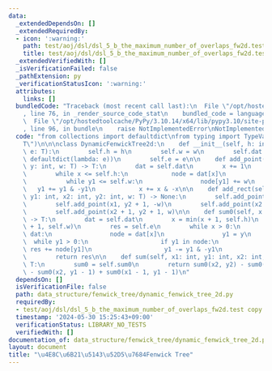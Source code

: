 ```yaml
---
data:
  _extendedDependsOn: []
  _extendedRequiredBy:
  - icon: ':warning:'
    path: test/aoj/dsl/dsl_5_b_the_maximum_number_of_overlaps_fw2d.test copy.py
    title: test/aoj/dsl/dsl_5_b_the_maximum_number_of_overlaps_fw2d.test copy.py
  _extendedVerifiedWith: []
  _isVerificationFailed: false
  _pathExtension: py
  _verificationStatusIcon: ':warning:'
  attributes:
    links: []
  bundledCode: "Traceback (most recent call last):\n  File \"/opt/hostedtoolcache/PyPy/3.10.14/x64/lib/pypy3.10/site-packages/onlinejudge_verify/documentation/build.py\"\
    , line 76, in _render_source_code_stat\n    bundled_code = language.bundle(\n\
    \  File \"/opt/hostedtoolcache/PyPy/3.10.14/x64/lib/pypy3.10/site-packages/onlinejudge_verify/languages/python.py\"\
    , line 96, in bundle\n    raise NotImplementedError\nNotImplementedError\n"
  code: "from collections import defaultdict\nfrom typing import TypeVar\n\nT = TypeVar(\"\
    T\")\n\n\nclass DynamicFenwickTree2d:\n    def __init__(self, h: int, w: int,\
    \ e: T):\n        self.h = h\n        self.w = w\n        self.dat = defaultdict(lambda:\
    \ defaultdict(lambda: e))\n        self.e = e\n\n    def add_point(self, x: int,\
    \ y: int, w: T) -> T:\n        dat = self.dat\n        x += 1\n        y += 1\n\
    \        while x <= self.h:\n            node = dat[x]\n            y1 = y\n \
    \           while y1 <= self.w:\n                node[y1] += w\n             \
    \   y1 += y1 & -y1\n            x += x & -x\n\n    def add_rect(self, x1: int,\
    \ y1: int, x2: int, y2: int, w: T) -> None:\n        self.add_point(x1, y1, w)\n\
    \        self.add_point(x1, y2 + 1, -w)\n        self.add_point(x2 + 1, y1, -w)\n\
    \        self.add_point(x2 + 1, y2 + 1, w)\n\n    def sum0(self, x: int, y: int)\
    \ -> T:\n        dat = self.dat\n        x = min(x + 1, self.h)\n        y = min(y\
    \ + 1, self.w)\n        res = self.e\n        while x > 0:\n            if x in\
    \ dat:\n                node = dat[x]\n                y1 = y\n              \
    \  while y1 > 0:\n                    if y1 in node:\n                       \
    \ res += node[y1]\n                    y1 -= y1 & -y1\n            x -= x & -x\n\
    \        return res\n\n    def sum(self, x1: int, y1: int, x2: int, y2: int) ->\
    \ T:\n        sum0 = self.sum0\n        return sum0(x2, y2) - sum0(x1 - 1, y2)\
    \ - sum0(x2, y1 - 1) + sum0(x1 - 1, y1 - 1)\n"
  dependsOn: []
  isVerificationFile: false
  path: data_structure/fenwick_tree/dynamic_fenwick_tree_2d.py
  requiredBy:
  - test/aoj/dsl/dsl_5_b_the_maximum_number_of_overlaps_fw2d.test copy.py
  timestamp: '2024-05-30 15:25:43+09:00'
  verificationStatus: LIBRARY_NO_TESTS
  verifiedWith: []
documentation_of: data_structure/fenwick_tree/dynamic_fenwick_tree_2d.py
layout: document
title: "\u4E8C\u6B21\u5143\u52D5\u7684Fenwick Tree"
---
```

